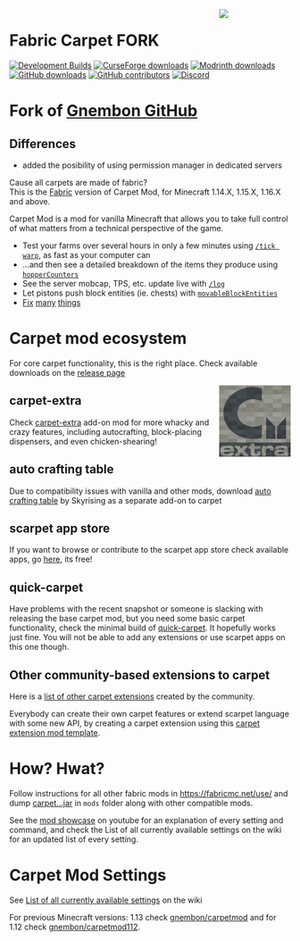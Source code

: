 <img src="./src/main/resources/assets/carpet/icon.png" align="right" width="128px"/>

# Fabric Carpet FORK

[![Development Builds](https://github.com/gnembon/fabric-carpet/actions/workflows/devbuild.yml/badge.svg)](https://github.com/gnembon/fabric-carpet/actions/workflows/devbuild.yml)
[![CurseForge downloads](http://cf.way2muchnoise.eu/full_349239_downloads.svg)](https://www.curseforge.com/minecraft/mc-mods/carpet)
[![Modrinth downloads](https://img.shields.io/modrinth/dt/carpet?label=Modrinth%20downloads&logo=modrinth)](https://modrinth.com/mod/carpet)
[![GitHub downloads](https://img.shields.io/github/downloads/gnembon/fabric-carpet/total?label=Github%20downloads&logo=github)](https://github.com/gnembon/fabric-carpet/releases)
[![GitHub contributors](https://img.shields.io/github/contributors/gnembon/fabric-carpet?label=Contributors&logo=github)](https://github.com/gnembon/fabric-carpet/graphs/contributors)
[![Discord](https://badgen.net/discord/online-members/gn99m4QRY4?icon=discord&label=Discord&list=what)](https://discord.gg/gn99m4QRY4)


# Fork of [Gnembon GitHub](https://github.com/gnembon/fabric-carpet/)
## Differences
* added the posibility of using permission manager in dedicated servers


Cause all carpets are made of fabric?  
This is the [Fabric](https://fabricmc.net/) version of Carpet Mod, for Minecraft 1.14.X, 1.15.X, 1.16.X and above.  

Carpet Mod is a mod for vanilla Minecraft that allows you to take full control of what matters from a technical perspective of the game.

* Test your farms over several hours in only a few minutes using [`/tick warp`](https://github.com/gnembon/fabric-carpet/wiki/Commands#usage-tick-warp-ticks-cmd), as fast as your computer can
* ...and then see a detailed breakdown of the items they produce using [`hopperCounters`](https://github.com/gnembon/fabric-carpet/wiki/Current-Available-Settings#hoppercounters)
* See the server mobcap, TPS, etc. update live with [`/log`](https://github.com/gnembon/fabric-carpet/wiki/Commands#log)
* Let pistons push block entities (ie. chests) with [`movableBlockEntities`](https://github.com/gnembon/fabric-carpet/wiki/Current-Available-Settings#movableblockentities)
* [Fix](https://github.com/gnembon/fabric-carpet/wiki/Current-Available-Settings#leadfix) [many](https://github.com/gnembon/fabric-carpet/wiki/Current-Available-Settings#portalsuffocationfix) [things](https://github.com/gnembon/fabric-carpet/wiki/Current-Available-Settings#unloadedentityfix)

# Carpet mod ecosystem

For core carpet functionality, this is the right place. Check available downloads on the [release page](https://github.com/gnembon/fabric-carpet/releases)

<img src="https://raw.githubusercontent.com/gnembon/carpet-extra/master/src/main/resources/assets/carpet-extra/icon.png" align="right" width="128px"/>

## carpet-extra

Check [carpet-extra](https://github.com/gnembon/carpet-extra/) add-on mod for more whacky and crazy features, including autocrafting, block-placing dispensers, and even chicken-shearing!

## auto crafting table

Due to compatibility issues with vanilla and other mods, download [auto crafting table](https://github.com/gnembon/carpet-autoCraftingTable/releases) by Skyrising as a separate add-on to carpet

## scarpet app store

If you want to browse or contribute to the scarpet app store check available apps, go [here](https://github.com/gnembon/scarpet), its free!

## quick-carpet

Have problems with the recent snapshot or someone is slacking with releasing the base carpet mod, but you need some basic carpet functionality, check the minimal build of [quick-carpet](https://github.com/gnembon/quick-carpet/releases). It hopefully works just fine. You will not be able to add any extensions or use scarpet apps on this one though.

## Other community-based extensions to carpet

Here is a [list of other carpet extensions](https://github.com/gnembon/fabric-carpet/wiki/List-of-Carpet-extensions) created by the community.

Everybody can create their own carpet features or extend scarpet language with some new API, by creating a carpet extension using this [carpet extension mod template](https://github.com/gnembon/fabric-carpet-extension-example-mod). 

# How? Hwat?

Follow instructions for all other fabric mods in https://fabricmc.net/use/ and dump [carpet...jar](https://github.com/gnembon/fabric-carpet/releases) in `mods` folder along with other compatible mods.

See the [mod showcase](https://www.youtube.com/watch?v=Lt-ooRGpLz4) on youtube for an explanation of every setting and command, and check the List of all currently available settings on the wiki for an updated list of every setting.

# Carpet Mod Settings
See [List of all currently available settings][settings] on the wiki

[settings]: https://github.com/gnembon/fabric-carpet/wiki/Current-Available-Settings

For previous Minecraft versions: 1.13 check [gnembon/carpetmod](https://github.com/gnembon/carpetmod) and for 1.12 check [gnembon/carpetmod112](https://github.com/gnembon/carpetmod112).
